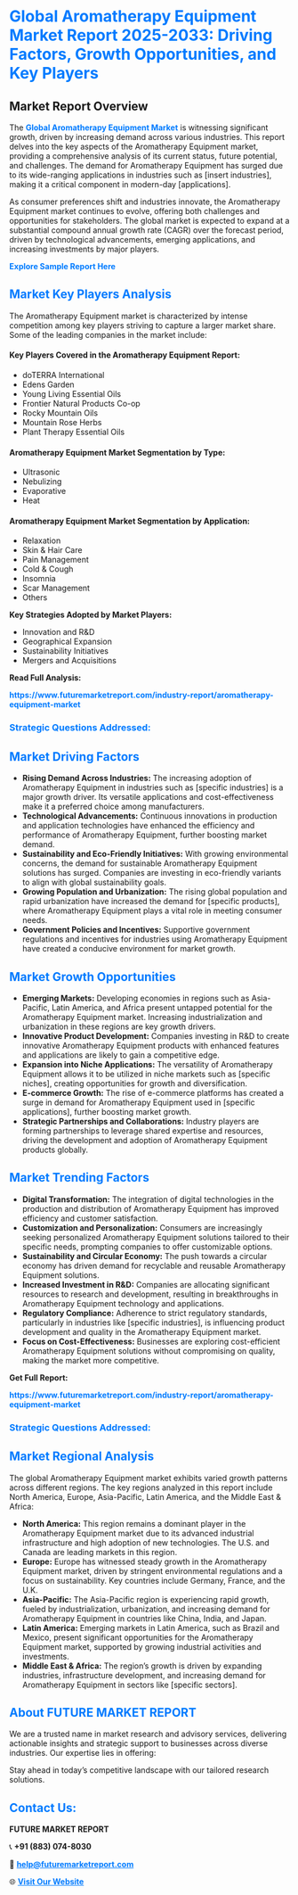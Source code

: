 <h1 style="color: #007BFF;">Global Aromatherapy Equipment Market Report 2025-2033: Driving Factors, Growth Opportunities, and Key Players</h1>

<section id="overview">
<h2>Market Report Overview</h2>
<p>The <a href="https://www.futuremarketreport.com/industry-report/aromatherapy-equipment-market" style="color: #007BFF; text-decoration: none;"><strong>Global Aromatherapy Equipment Market</strong></a> is witnessing significant growth, driven by increasing demand across various industries. This report delves into the key aspects of the Aromatherapy Equipment market, providing a comprehensive analysis of its current status, future potential, and challenges. The demand for Aromatherapy Equipment has surged due to its wide-ranging applications in industries such as [insert industries], making it a critical component in modern-day [applications].</p>
<p>As consumer preferences shift and industries innovate, the Aromatherapy Equipment market continues to evolve, offering both challenges and opportunities for stakeholders. The global market is expected to expand at a substantial compound annual growth rate (CAGR) over the forecast period, driven by technological advancements, emerging applications, and increasing investments by major players.</p>
</section>

<section id="overview">
<p><a href="https://www.futuremarketreport.com/request-sample/reportId=45666" style="color: #007BFF; text-decoration: none;"><strong>Explore Sample Report Here</strong></a></p>
</section>

<section id="key-players">
<h2 style="color: #007BFF;">Market Key Players Analysis</h2>
<p>The Aromatherapy Equipment market is characterized by intense competition among key players striving to capture a larger market share. Some of the leading companies in the market include:</p>
<h4>Key Players Covered in the Aromatherapy Equipment Report:</h4>
<ul><li>doTERRA International</li><li>Edens Garden</li><li>Young Living Essential Oils</li><li>Frontier Natural Products Co-op</li><li>Rocky Mountain Oils</li><li>Mountain Rose Herbs</li><li>Plant Therapy Essential Oils</li></ul>
<h4>Aromatherapy Equipment Market Segmentation by Type:</h4>
<ul><li>Ultrasonic</li><li>Nebulizing</li><li>Evaporative</li><li>Heat</li></ul>

<h4>Aromatherapy Equipment Market Segmentation by Application:</h4>
<ul><li>Relaxation</li><li>Skin &amp; Hair Care</li><li>Pain Management</li><li>Cold &amp; Cough</li><li>Insomnia</li><li>Scar Management</li><li>Others</li></ul>
<p><strong>Key Strategies Adopted by Market Players:</strong></p>
<ul>
<li>Innovation and R&D</li>
<li>Geographical Expansion</li>
<li>Sustainability Initiatives</li>
<li>Mergers and Acquisitions</li>
</ul>
</section>

<section>
<p><strong>Read Full Analysis: </strong></p><a href="https://www.futuremarketreport.com/industry-report/aromatherapy-equipment-market" style="color: #007BFF; text-decoration: none;"><strong>https://www.futuremarketreport.com/industry-report/aromatherapy-equipment-market</strong></a>
<h3 style="color: #007BFF;">Strategic Questions Addressed:</h3>
</section>

<section id="driving-factors">
<h2 style="color: #007BFF;">Market Driving Factors</h2>
<ul>
<li><strong>Rising Demand Across Industries:</strong> The increasing adoption of Aromatherapy Equipment in industries such as [specific industries] is a major growth driver. Its versatile applications and cost-effectiveness make it a preferred choice among manufacturers.</li>
<li><strong>Technological Advancements:</strong> Continuous innovations in production and application technologies have enhanced the efficiency and performance of Aromatherapy Equipment, further boosting market demand.</li>
<li><strong>Sustainability and Eco-Friendly Initiatives:</strong> With growing environmental concerns, the demand for sustainable Aromatherapy Equipment solutions has surged. Companies are investing in eco-friendly variants to align with global sustainability goals.</li>
<li><strong>Growing Population and Urbanization:</strong> The rising global population and rapid urbanization have increased the demand for [specific products], where Aromatherapy Equipment plays a vital role in meeting consumer needs.</li>
<li><strong>Government Policies and Incentives:</strong> Supportive government regulations and incentives for industries using Aromatherapy Equipment have created a conducive environment for market growth.</li>
</ul>
</section>

<section id="growth-opportunities">
<h2 style="color: #007BFF;">Market Growth Opportunities</h2>
<ul>
<li><strong>Emerging Markets:</strong> Developing economies in regions such as Asia-Pacific, Latin America, and Africa present untapped potential for the Aromatherapy Equipment market. Increasing industrialization and urbanization in these regions are key growth drivers.</li>
<li><strong>Innovative Product Development:</strong> Companies investing in R&D to create innovative Aromatherapy Equipment products with enhanced features and applications are likely to gain a competitive edge.</li>
<li><strong>Expansion into Niche Applications:</strong> The versatility of Aromatherapy Equipment allows it to be utilized in niche markets such as [specific niches], creating opportunities for growth and diversification.</li>
<li><strong>E-commerce Growth:</strong> The rise of e-commerce platforms has created a surge in demand for Aromatherapy Equipment used in [specific applications], further boosting market growth.</li>
<li><strong>Strategic Partnerships and Collaborations:</strong> Industry players are forming partnerships to leverage shared expertise and resources, driving the development and adoption of Aromatherapy Equipment products globally.</li>
</ul>
</section>

<section id="trending-factors">
<h2 style="color: #007BFF;">Market Trending Factors</h2>
<ul>
<li><strong>Digital Transformation:</strong> The integration of digital technologies in the production and distribution of Aromatherapy Equipment has improved efficiency and customer satisfaction.</li>
<li><strong>Customization and Personalization:</strong> Consumers are increasingly seeking personalized Aromatherapy Equipment solutions tailored to their specific needs, prompting companies to offer customizable options.</li>
<li><strong>Sustainability and Circular Economy:</strong> The push towards a circular economy has driven demand for recyclable and reusable Aromatherapy Equipment solutions.</li>
<li><strong>Increased Investment in R&D:</strong> Companies are allocating significant resources to research and development, resulting in breakthroughs in Aromatherapy Equipment technology and applications.</li>
<li><strong>Regulatory Compliance:</strong> Adherence to strict regulatory standards, particularly in industries like [specific industries], is influencing product development and quality in the Aromatherapy Equipment market.</li>
<li><strong>Focus on Cost-Effectiveness:</strong> Businesses are exploring cost-efficient Aromatherapy Equipment solutions without compromising on quality, making the market more competitive.</li>
</ul>
</section>

<section>
<p><strong>Get Full Report: </strong></p><a href="https://www.futuremarketreport.com/industry-report/aromatherapy-equipment-market" style="color: #007BFF; text-decoration: none;"><strong>https://www.futuremarketreport.com/industry-report/aromatherapy-equipment-market</strong></a>
<h3 style="color: #007BFF;">Strategic Questions Addressed:</h3>
</section>


<section id="regional-analysis">
<h2 style="color: #007BFF;">Market Regional Analysis</h2>
<p>The global Aromatherapy Equipment market exhibits varied growth patterns across different regions. The key regions analyzed in this report include North America, Europe, Asia-Pacific, Latin America, and the Middle East & Africa:</p>
<ul>
<li><strong>North America:</strong> This region remains a dominant player in the Aromatherapy Equipment market due to its advanced industrial infrastructure and high adoption of new technologies. The U.S. and Canada are leading markets in this region.</li>
<li><strong>Europe:</strong> Europe has witnessed steady growth in the Aromatherapy Equipment market, driven by stringent environmental regulations and a focus on sustainability. Key countries include Germany, France, and the U.K.</li>
<li><strong>Asia-Pacific:</strong> The Asia-Pacific region is experiencing rapid growth, fueled by industrialization, urbanization, and increasing demand for Aromatherapy Equipment in countries like China, India, and Japan.</li>
<li><strong>Latin America:</strong> Emerging markets in Latin America, such as Brazil and Mexico, present significant opportunities for the Aromatherapy Equipment market, supported by growing industrial activities and investments.</li>
<li><strong>Middle East & Africa:</strong> The region’s growth is driven by expanding industries, infrastructure development, and increasing demand for Aromatherapy Equipment in sectors like [specific sectors].</li>
</ul>
</section>

<footer>
<h2 style="color: #007BFF;">About FUTURE MARKET REPORT</h2>
<p>We are a trusted name in market research and advisory services, delivering actionable insights and strategic support to businesses across diverse industries. Our expertise lies in offering:</p>

<p>Stay ahead in today’s competitive landscape with our tailored research solutions.</p>

<h2 style="color: #007BFF;">Contact Us:</h2>
<p><strong>FUTURE MARKET REPORT</strong></p>
<p>📞 <strong>+91 (883) 074-8030</strong></p>
<p>📧 <strong><a href="mailto:help@futuremarketreport.com" style="color: #007BFF;">help@futuremarketreport.com</a></strong></p>
<p>🌐 <strong><a href="https://www.futuremarketreport.com/" style="color: #007BFF;">Visit Our Website</a></strong></p>
</footer>
